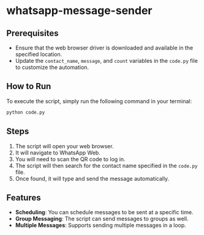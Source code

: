 # whatsapp-message-sender


## Prerequisites
- Ensure that the web browser driver is downloaded and available in the specified location.
- Update the `contact_name`, `message`, and `count` variables in the `code.py` file to customize the automation.

## How to Run
To execute the script, simply run the following command in your terminal:
```bash
python code.py
```


## Steps

1. The script will open your web browser.
2. It will navigate to WhatsApp Web.
3. You will need to scan the QR code to log in.
4. The script will then search for the contact name specified in the `code.py` file.
5. Once found, it will type and send the message automatically.

## Features

- **Scheduling**: You can schedule messages to be sent at a specific time.
- **Group Messaging**: The script can send messages to groups as well.
- **Multiple Messages**: Supports sending multiple messages in a loop.




